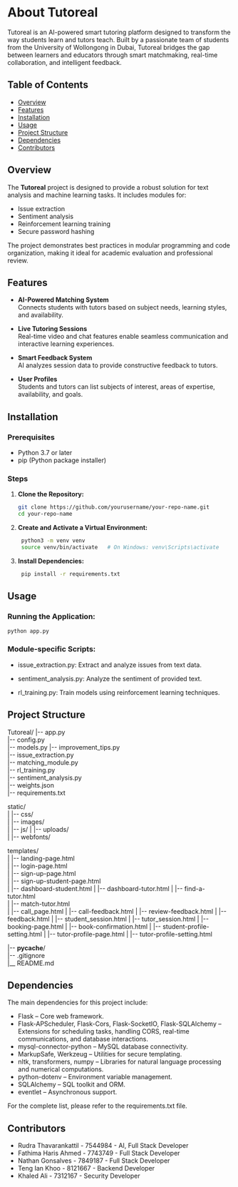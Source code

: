 # About Tutoreal

Tutoreal is an AI-powered smart tutoring platform designed to transform the way students learn and tutors teach. Built by a passionate team of students from the University of Wollongong in Dubai, Tutoreal bridges the gap between learners and educators through smart matchmaking, real-time collaboration, and intelligent feedback.

## Table of Contents

- [Overview](#overview)
- [Features](#features)
- [Installation](#installation)
- [Usage](#usage)
- [Project Structure](#project-structure)
- [Dependencies](#dependencies)
- [Contributors](#contributors)

## Overview

The **Tutoreal** project is designed to provide a robust solution for text analysis and machine learning tasks. It includes modules for:
- Issue extraction
- Sentiment analysis
- Reinforcement learning training
- Secure password hashing

The project demonstrates best practices in modular programming and code organization, making it ideal for academic evaluation and professional review.

## Features

- **AI-Powered Matching System**  
  Connects students with tutors based on subject needs, learning styles, and availability.

- **Live Tutoring Sessions**  
  Real-time video and chat features enable seamless communication and interactive learning experiences.

- **Smart Feedback System**  
  AI analyzes session data to provide constructive feedback to tutors.

- **User Profiles**  
  Students and tutors can list subjects of interest, areas of expertise, availability, and goals.

## Installation

### Prerequisites

- Python 3.7 or later
- pip (Python package installer)

### Steps

1. **Clone the Repository:**

   ```bash
   git clone https://github.com/yourusername/your-repo-name.git
   cd your-repo-name

2. **Create and Activate a Virtual Environment:**

   ```bash
    python3 -m venv venv
    source venv/bin/activate   # On Windows: venv\Scripts\activate

3. **Install Dependencies:**

   ```bash
    pip install -r requirements.txt

## Usage

### Running the Application:

    python app.py

### Module-specific Scripts:

 - issue_extraction.py: Extract and analyze issues from text data.

 - sentiment_analysis.py: Analyze the sentiment of provided text.

 - rl_training.py: Train models using reinforcement learning techniques.


## Project Structure

Tutoreal/
|-- app.py                   
|-- config.py   
|-- models.py
|-- improvement_tips.py      
|-- issue_extraction.py    
|-- matching_module.py       
|-- rl_training.py         
|-- sentiment_analysis.py   
|-- weights.json         
|-- requirements.txt    

static/             
|  |-- css/                  
|  |-- images/        
|  |-- js/
|  |-- uploads/     
|  |-- webfonts/     

templates/           
|  |-- landing-page.html  
|  |-- login-page.html    
|  |-- sign-up-page.html   
|  |-- sign-up-student-page.html   
|  |-- dashboard-student.html 
|  |-- dashboard-tutor.html 
|  |-- find-a-tutor.html    
|  |-- match-tutor.html    
|  |-- call_page.html 
|  |-- call-feedback.html 
|  |-- review-feedback.html
|  |-- feedback.html
|  |-- student_session.html
|  |-- tutor_session.html
|  |-- booking-page.html
|  |-- book-confirmation.html
|  |-- student-profile-setting.html
|  |-- tutor-profile-page.html
|  |-- tutor-profile-setting.html

|-- __pycache__/            
|-- .gitignore            
|__ README.md  


## Dependencies
The main dependencies for this project include:

 - Flask – Core web framework.
 - Flask-APScheduler, Flask-Cors, Flask-SocketIO, Flask-SQLAlchemy – Extensions for scheduling tasks, handling CORS, real-time communications, and database interactions.
 - mysql-connector-python – MySQL database connectivity.
 - MarkupSafe, Werkzeug – Utilities for secure templating.
 - nltk, transformers, numpy – Libraries for natural language processing and numerical computations.
 - python-dotenv – Environment variable management.
 - SQLAlchemy – SQL toolkit and ORM.
 - eventlet – Asynchronous support.

For the complete list, please refer to the requirements.txt file.

## Contributors
 - Rudra Thavarankattil - 7544984 - AI, Full Stack Developer
 - Fathima Haris Ahmed - 7743749 - Full Stack Developer
 - Nathan Gonsalves - 7849187 - Full Stack Developer
 - Teng Ian Khoo - 8121667 - Backend Developer
 - Khaled Ali - 7312167 - Security Developer

